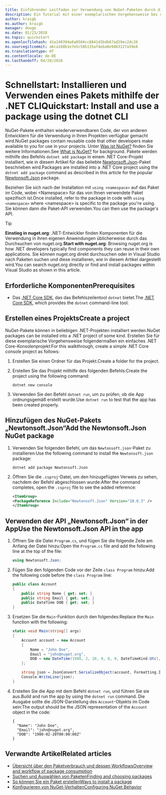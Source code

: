 ```yaml
---
title: Einführender Leitfaden zur Verwendung von NuGet-Paketen durch die .NET CLI
description: Ein Tutorial mit einer exemplarischen Vorgehensweise bei der Installation und Verwendung eines NuGet-Pakets in einem .NET Core-Projekt.
author: kraigb
ms.author: kraigb
manager: douge
ms.date: 01/23/2018
ms.topic: quickstart
ms.openlocfilehash: 41a249394a8a0504cc8841d3bdb67ad29ec2dc26
ms.sourcegitcommit: a6ca160b1e7e5c58b135af4eba0e9463127a59e8
ms.translationtype: HT
ms.contentlocale: de-DE
ms.lasthandoff: 04/28/2018
---
```

# <a name="quickstart-install-and-use-a-package-using-the-dotnet-cli"></a><span data-ttu-id="ad6be-103">Schnellstart: Installieren und Verwenden eines Pakets mithilfe der .NET CLI</span><span class="sxs-lookup"><span data-stu-id="ad6be-103">Quickstart: Install and use a package using the dotnet CLI</span></span>

<span data-ttu-id="ad6be-104">NuGet-Pakete enthalten wiederverwendbaren Code, der von anderen Entwicklern für die Verwendung in Ihren Projekten verfügbar gemacht wird.</span><span class="sxs-lookup"><span data-stu-id="ad6be-104">NuGet packages contain reusable code that other developers make available to you for use in your projects.</span></span> <span data-ttu-id="ad6be-105">Unter [Was ist NuGet?](../What-is-NuGet.md) finden Sie weitere Informationen.</span><span class="sxs-lookup"><span data-stu-id="ad6be-105">See [What is NuGet?](../What-is-NuGet.md) for background.</span></span> <span data-ttu-id="ad6be-106">Pakete werden mithilfe des Befehls `dotnet add package` in einem .NET Core-Projekt installiert, wie in diesem Artikel für das beliebte [Newtonsoft.Json](https://www.nuget.org/packages/Newtonsoft.Json/)-Paket beschrieben wird.</span><span class="sxs-lookup"><span data-stu-id="ad6be-106">Packages are installed into a .NET Core project using the `dotnet add package` command as described in this article for the popular [Newtonsoft.Json](https://www.nuget.org/packages/Newtonsoft.Json/) package.</span></span>

<span data-ttu-id="ad6be-107">Beziehen Sie sich nach der Installation mit `using <namespace>` auf das Paket im Code, wobei \<Namespace\> für das von Ihnen verwendete Paket spezifisch ist.</span><span class="sxs-lookup"><span data-stu-id="ad6be-107">Once installed, refer to the package in code with `using <namespace>` where \<namespace\> is specific to the package you're using.</span></span> <span data-ttu-id="ad6be-108">Sie können dann die Paket-API verwenden.</span><span class="sxs-lookup"><span data-stu-id="ad6be-108">You can then use the package's API.</span></span>

> [!Tip]
> <span data-ttu-id="ad6be-109">**Einstieg in nuget.org**: .NET-Entwickler finden Komponenten für die Verwendung in ihren eigenen Anwendungen üblicherweise durch das Durchsuchen von nuget.org.</span><span class="sxs-lookup"><span data-stu-id="ad6be-109">**Start with nuget.org**: Browsing nuget.org is how .NET developers typically find components they can reuse in their own applications.</span></span> <span data-ttu-id="ad6be-110">Sie können nuget.org direkt durchsuchen oder in Visual Studio nach Paketen suchen und diese installieren, wie in diesem Artikel dargestellt wird.</span><span class="sxs-lookup"><span data-stu-id="ad6be-110">You can search nuget.org directly or find and install packages within Visual Studio as shown in this article.</span></span>

## <a name="prerequisites"></a><span data-ttu-id="ad6be-111">Erforderliche Komponenten</span><span class="sxs-lookup"><span data-stu-id="ad6be-111">Prerequisites</span></span>

- <span data-ttu-id="ad6be-112">Das [.NET Core SDK](https://www.microsoft.com/net/download/), das das Befehlszeilentool `dotnet` bietet.</span><span class="sxs-lookup"><span data-stu-id="ad6be-112">The [.NET Core SDK](https://www.microsoft.com/net/download/), which provides the `dotnet` command-line tool.</span></span>

## <a name="create-a-project"></a><span data-ttu-id="ad6be-113">Erstellen eines Projekts</span><span class="sxs-lookup"><span data-stu-id="ad6be-113">Create a project</span></span>

<span data-ttu-id="ad6be-114">NuGet-Pakete können in beliebigen .NET-Projekten installiert werden.</span><span class="sxs-lookup"><span data-stu-id="ad6be-114">NuGet packages can be installed into a .NET project of some kind.</span></span> <span data-ttu-id="ad6be-115">Erstellen Sie für diese exemplarische Vorgehensweise folgendermaßen ein einfaches .NET Core-Konsolenprojekt:</span><span class="sxs-lookup"><span data-stu-id="ad6be-115">For this walkthrough, create a simple .NET Core console project as follows:</span></span>

1. <span data-ttu-id="ad6be-116">Erstellen Sie einen Ordner für das Projekt.</span><span class="sxs-lookup"><span data-stu-id="ad6be-116">Create a folder for the project.</span></span>

1. <span data-ttu-id="ad6be-117">Erstellen Sie das Projekt mithilfe des folgenden Befehls:</span><span class="sxs-lookup"><span data-stu-id="ad6be-117">Create the project using the following command:</span></span>

    ```cli
    dotnet new console
    ```

1. <span data-ttu-id="ad6be-118">Verwenden Sie den Befehl `dotnet run`, um zu prüfen, ob die App ordnungsgemäß erstellt wurde.</span><span class="sxs-lookup"><span data-stu-id="ad6be-118">Use `dotnet run` to test that the app has been created properly.</span></span>

## <a name="add-the-newtonsoftjson-nuget-package"></a><span data-ttu-id="ad6be-119">Hinzufügen des NuGet-Pakets „Newtonsoft.Json“</span><span class="sxs-lookup"><span data-stu-id="ad6be-119">Add the Newtonsoft.Json NuGet package</span></span>

1. <span data-ttu-id="ad6be-120">Verwenden Sie folgenden Befehl, um das `Newtonsoft.json`-Paket zu installieren:</span><span class="sxs-lookup"><span data-stu-id="ad6be-120">Use the following command to install the `Newtonsoft.json` package:</span></span>

    ```cli
    dotnet add package Newtonsoft.Json
    ```

2. <span data-ttu-id="ad6be-121">Öffnen Sie die `.csproj`-Datei, um den hinzugefügten Verweis zu sehen, nachdem der Befehl abgeschlossen wurde:</span><span class="sxs-lookup"><span data-stu-id="ad6be-121">After the command completes, open the `.csproj` file to see the added reference:</span></span>

    ```xml
   <ItemGroup>
    <PackageReference Include="Newtonsoft.Json" Version="10.0.3" />
   </ItemGroup>
    ```

## <a name="use-the-newtonsoftjson-api-in-the-app"></a><span data-ttu-id="ad6be-122">Verwenden der API „Newtonsoft.Json“ in der App</span><span class="sxs-lookup"><span data-stu-id="ad6be-122">Use the Newtonsoft.Json API in the app</span></span>

1. <span data-ttu-id="ad6be-123">Öffnen Sie die Datei `Program.cs`, und fügen Sie die folgende Zeile am Anfang der Datei hinzu:</span><span class="sxs-lookup"><span data-stu-id="ad6be-123">Open the `Program.cs` file and add the following line at the top of the file:</span></span>

    ```cs
    using Newtonsoft.Json;
    ```

1. <span data-ttu-id="ad6be-124">Fügen Sie den folgenden Code vor der Zeile `class Program` hinzu:</span><span class="sxs-lookup"><span data-stu-id="ad6be-124">Add the following code before the `class Program` line:</span></span>

    ```cs
    public class Account
    {
        public string Name { get; set; }
        public string Email { get; set; }
        public DateTime DOB { get; set; }
    }
    ```

1. <span data-ttu-id="ad6be-125">Ersetzen Sie die `Main`-Funktion durch den folgendes:</span><span class="sxs-lookup"><span data-stu-id="ad6be-125">Replace the `Main` function with the following:</span></span>

    ```cs
    static void Main(string[] args)
    {
        Account account = new Account
        {
            Name = "John Doe",
            Email = "john@nuget.org",
            DOB = new DateTime(1980, 2, 20, 0, 0, 0, DateTimeKind.Utc),
        };

        string json = JsonConvert.SerializeObject(account, Formatting.Indented);
        Console.WriteLine(json);
    }
    ```

1. <span data-ttu-id="ad6be-126">Erstellen Sie die App mit dem Befehl `dotnet run`, und führen Sie sie aus.</span><span class="sxs-lookup"><span data-stu-id="ad6be-126">Build and run the app by using the `dotnet run` command.</span></span> <span data-ttu-id="ad6be-127">Die Ausgabe sollte die JSON-Darstellung des `Account`-Objekts im Code sein:</span><span class="sxs-lookup"><span data-stu-id="ad6be-127">The output should be the JSON representation of the `Account` object in the code:</span></span>

    ```output
    {
      "Name": "John Doe",
      "Email": "john@nuget.org",
      "DOB": "1980-02-20T00:00:00Z"
    }
    ```

## <a name="related-articles"></a><span data-ttu-id="ad6be-128">Verwandte Artikel</span><span class="sxs-lookup"><span data-stu-id="ad6be-128">Related articles</span></span>

- [<span data-ttu-id="ad6be-129">Übersicht über den Paketverbrauch und dessen Workflows</span><span class="sxs-lookup"><span data-stu-id="ad6be-129">Overview and workflow of package consumption</span></span>](../consume-packages/overview-and-workflow.md)
- [<span data-ttu-id="ad6be-130">Suchen und Auswählen von Paketen</span><span class="sxs-lookup"><span data-stu-id="ad6be-130">Finding and choosing packages</span></span>](../consume-packages/finding-and-choosing-packages.md)
- [<span data-ttu-id="ad6be-131">So können Sie ein Paket erstellen</span><span class="sxs-lookup"><span data-stu-id="ad6be-131">Ways to install a package</span></span>](../consume-packages/ways-to-install-a-package.md)
- [<span data-ttu-id="ad6be-132">Konfigurieren von NuGet-Verhalten</span><span class="sxs-lookup"><span data-stu-id="ad6be-132">Configuring NuGet Behavior</span></span>](../consume-packages/configuring-nuget-behavior.md)
